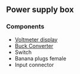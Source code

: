 ## Power supply box

### Components

* [Voltmeter display](https://www.google.com/search?hl=en&q=0.56%27%27%20Mini%20LED%20Digital%20Voltmeter%20Detector%20DC%200%2D100V%2012V%2024V%20Voltage)
* [Buck Converter](https://www.google.com/search?hl=en&q=XH%2DM401%20DC%2DDC%20Step%20Down%20Buck%20Converter)
* Switch
* Banana plugs female
* Input connector
